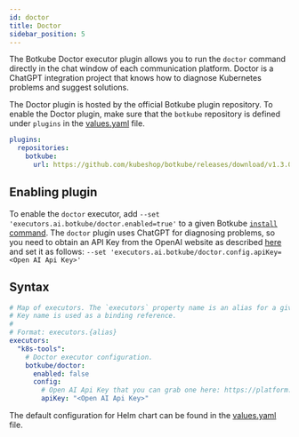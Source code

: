 ```yaml
---
id: doctor
title: Doctor
sidebar_position: 5
---
```


The Botkube Doctor executor plugin allows you to run the `doctor` command directly in the chat window of each communication platform. Doctor is a ChatGPT integration project that knows how to diagnose Kubernetes problems and suggest solutions.

The Doctor plugin is hosted by the official Botkube plugin repository. To enable the Doctor plugin, make sure that the `botkube` repository is defined under `plugins` in the [values.yaml](https://github.com/kubeshop/botkube/blob/main/helm/botkube/values.yaml) file.

```yaml
plugins:
  repositories:
    botkube:
      url: https://github.com/kubeshop/botkube/releases/download/v1.3.0/plugins-index.yaml
```

## Enabling plugin

To enable the `doctor` executor, add `--set 'executors.ai.botkube/doctor.enabled=true'` to a given Botkube [`install` command](../../cli/commands/botkube_install.md). The `doctor` plugin uses ChatGPT for diagnosing problems, so you need to obtain an API Key from the OpenAI website as described [here](https://help.openai.com/en/articles/4936850-where-do-i-find-my-secret-api-key) and set it as follows:
`--set 'executors.ai.botkube/doctor.config.apiKey=<Open AI Api Key>'`

## Syntax

```yaml
# Map of executors. The `executors` property name is an alias for a given configuration.
# Key name is used as a binding reference.
#
# Format: executors.{alias}
executors:
  "k8s-tools":
    # Doctor executor configuration.
    botkube/doctor:
      enabled: false
      config:
        # Open AI Api Key that you can grab one here: https://platform.openai.com/account/api-keys
        apiKey: "<Open AI Api Key>"
```

The default configuration for Helm chart can be found in the [values.yaml](https://github.com/kubeshop/botkube/blob/main/helm/botkube/values.yaml) file.

